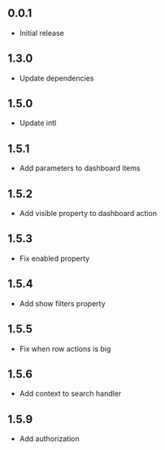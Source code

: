 ## 0.0.1

* Initial release

## 1.3.0

* Update dependencies

## 1.5.0

* Update intl

## 1.5.1

* Add parameters to dashboard items

## 1.5.2

* Add visible property to dashboard action

## 1.5.3

* Fix enabled property

## 1.5.4

* Add show filters property

## 1.5.5

* Fix when row actions is big

## 1.5.6

* Add context to search handler

## 1.5.9

*  Add authorization
